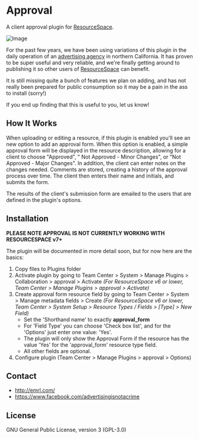 Approval
=============
A client approval plugin for [ResourceSpace](http://resourcespace.org/).

![Image](http://emrl.co/assets/img/approval.jpg)

For the past few years, we have been using variations of this plugin in the daily operation of an [advertising agency](http://emrl.com/) in northern California. It has proven to be super useful and very reliable, and we're finally getting around to publishing it so other users of [ResourceSpace](http://resourcespace.org/) can benefit.

It is still missing quite a bunch of features we plan on adding, and has not really been prepared for public consumption so it may be a pain in the ass to install (sorry!) 

If you end up finding that this is useful to you, let us know!

How It Works
--------
When uploading or editing a resource, if this plugin is enabled you'll see an new option to add an approval form. When this option is enabled, a simple approval form will be displayed in the resource description, allowing for a client to choose  "Approved", " Not Approved - Minor Changes", or "Not Approved - Major Changes". In addition, the client can enter notes on the changes needed. Comments are stored, creating a history of the approval process over time. The client then enters their name and initials, and submits the form.

The results of the client's submission form are emailed to the users that are defined in the plugin's options.

Installation
--------
**PLEASE NOTE APPROVAL IS NOT CURRENTLY WORKING WITH RESOURCESPACE v7+**

The plugin will be documented in more detail soon, but for now here are the basics:

1. Copy files to Plugins folder
2. Activate plugin by going to Team Center > System > Manage Plugins > Collaboration > approval > Activate *(For ResourceSpace v6 or lower, Team Center > Manage Plugins > approval > Activate)*
3. Create approval form resource field by going to Team Center > System > Manage metadata fields > Create *(For ResourceSpace v6 or lower, Team Center > System Setup > Resource Types / Fields > [Type] > New Field)*
   * Set the 'Shorthand name' to exactly **approval_form**
   * For 'Field Type' you can choose 'Check box list', and for the 'Options' just enter one value: 'Yes'.
   * The plugin will only show the Approval Form if the resource has the value 'Yes' for the 'approval_form' resource type field.
   * All other fields are optional.
4. Configure plugin (Team Center > Manage Plugins > approval > Options)

Contact
--------
* <http://emrl.com/>
* <https://www.facebook.com/advertisingisnotacrime> 

License
--------
GNU General Public License, version 3 (GPL-3.0) 
